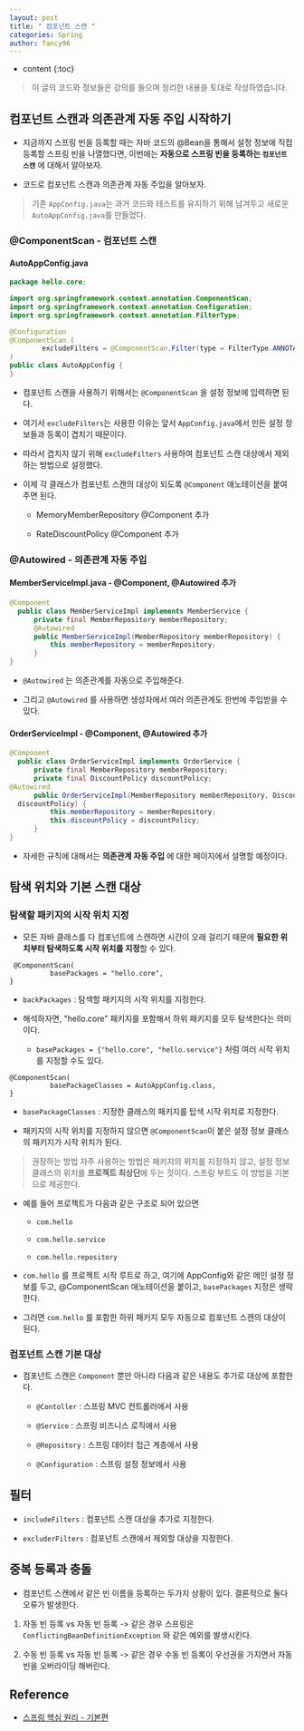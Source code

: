 ```yaml
---
layout: post
title: " 컴포넌트 스캔 "
categories: Spring
author: fancy96
---
```

* content
{:toc}

> 이 글의 코드와 정보들은 강의를 들으며 정리한 내용을 토대로 작성하였습니다.

## 컴포넌트 스캔과 의존관계 자동 주입 시작하기

* 지금까지 스프링 빈을 등록할 때는 자바 코드의 @Bean을 통해서 설정 정보에 직접 등록할 스프링 빈을 나열했다면, 이번에는 **자동으로 스프링 빈을 등록하는 `컴포넌트 스캔`** 에 대해서 알아보자.

* 코드로 컴포넌트 스캔과 의존관계 자동 주입을 알아보자.

> 기존 `AppConfig.java`는 과거 코드와 테스트를 유지하기 위해 남겨두고 새로운 `AutoAppConfig.java`를 만들었다.

### @ComponentScan - 컴포넌트 스캔

#### AutoAppConfig.java

```java
package hello.core;

import org.springframework.context.annotation.ComponentScan;
import org.springframework.context.annotation.Configuration;
import org.springframework.context.annotation.FilterType;

@Configuration
@ComponentScan (
        excludeFilters = @ComponentScan.Filter(type = FilterType.ANNOTATION, classes = Configuration.class)
)
public class AutoAppConfig {
}
```
* 컴포넌트 스캔을 사용하기 위해서는 `@ComponentScan` 을 설정 정보에 입력하면 된다.

* 여기서 `excludeFilters`는 사용한 이유는 앞서 `AppConfig.java`에서 만든 설정 정보들과 등록이 겹치기 때문이다. 

* 따라서 겹치지 않기 위해 `excludeFilters` 사용하여 컴포넌트 스캔 대상에서 제외하는 방법으로 설정했다.

* 이제 각 클래스가 컴포넌트 스캔의 대상이 되도록 `@Component` 애노테이션을 붙여주면 된다.

    * MemoryMemberRepository @Component 추가

    * RateDiscountPolicy @Component 추가

### @Autowired - 의존관계 자동 주입

#### MemberServiceImpl.java - @Component, @Autowired 추가

```java
@Component
  public class MemberServiceImpl implements MemberService {
      private final MemberRepository memberRepository;
      @Autowired
      public MemberServiceImpl(MemberRepository memberRepository) {
          this.memberRepository = memberRepository;
      }
}
```

* `@Autowired` 는 의존관계를 자동으로 주입해준다.

* 그리고 `@Autowired` 를 사용하면 생성자에서 여러 의존관계도 한번에 주입받을 수 있다.

#### OrderServiceImpl - @Component, @Autowired 추가

```java
@Component
  public class OrderServiceImpl implements OrderService {
      private final MemberRepository memberRepository;
      private final DiscountPolicy discountPolicy;
@Autowired
      public OrderServiceImpl(MemberRepository memberRepository, DiscountPolicy
  discountPolicy) {
          this.memberRepository = memberRepository;
          this.discountPolicy = discountPolicy;
      }
}
```

* 자세한 규칙에 대해서는 **의존관계 자동 주입** 에 대한 페이지에서 설명할 예정이다.

## 탐색 위치와 기본 스캔 대상

### 탐색할 패키지의 시작 위치 지정

* 모든 자바 클래스를 다 컴포넌트에 스캔하면 시간이 오래 걸리기 때문에 **필요한 위치부터 탐색하도록 시작 위치를 지정**할 수 있다.

```text
 @ComponentScan(
          basePackages = "hello.core",
}
```

* `backPackages` : 탐색할 패키지의 시작 위치를 지정한다.

* 해석하자면, "hello.core" 패키지를 포함해서 하위 패키지를 모두 탐색한다는 의미이다.

    * `basePackages = {"hello.core", "hello.service"}` 처럼 여러 시작 위치를 지정할 수도 있다.

```text
@ComponentScan(
          basePackageClasses = AutoAppConfig.class,
}
```

* `basePackageClasses` : 지정한 클래스의 패키지를 탑색 시작 위치로 지정한다.

* 패키지의 시작 위치를 지정하지 않으면 `@ComponentScan`이 붙은 설정 정보 클래스의 패키지가 시작 위치가 된다.

> 권장하는 방법
자주 사용하는 방법은 패키지의 위치를 지정하지 않고, 설정 정보 클래스의 위치를 **프로젝트 최상단**에 두는 것이다. 스프링 부트도 이 방법을 기본으로 제공한다.

* 예를 들어 프로젝트가 다음과 같은 구조로 되어 있으면

    * `com.hello`
    
    * `com.hello.service`

    * `com.hello.repository`

* `com.hello` 를 프로젝트 시작 루트로 하고, 여기에 AppConfig와 같은 메인 설정 정보를 두고, @ComponentScan 애노테이션을 붙이고, `basePackages` 지정은 생략한다.

* 그러면 `com.hello` 를 포함한 하위 패키지 모두 자동으로 컴포넌트 스캔의 대상이 된다.

### 컴포넌트 스캔 기본 대상

* 컴포넌트 스캔은 `Component` 뿐만 아니라 다음과 같은 내용도 추가로 대상에 포함한다.

    * `@Contoller` : 스프링 MVC 컨트롤러에서 사용

    * `@Service` : 스프링 비즈니스 로직에서 사용

    * `@Repository` : 스프링 데이터 접근 계층에서 사용

    * `@Configuration` : 스프링 설정 정보에서 사용


## 필터

* `includeFilters` : 컴포넌트 스캔 대상을 추가로 지정한다.

* `excluderFilters` : 컴포넌트 스캔에서 제외할 대상을 지정한다.

## 중복 등록과 충돌

* 컴포넌트 스캔에서 같은 빈 이름을 등록하는 두가지 상황이 있다. 결론적으로 둘다 오류가 발생한다.

1. 자동 빈 등록 vs 자동 빈 등록 -> 같은 경우 스프링은 `ConflictingBeanDefinitionException` 와 같은 예외를 발생시킨다.

2. 수동 빈 등록 vs 자동 빈 등록 -> 같은 경우 수동 빈 등록이 우선권을 가지면서 자동 빈을 오버라이딩 해버린다.

## Reference

* [스프링 핵심 원리 - 기본편](https://www.inflearn.com/course/%EC%8A%A4%ED%94%84%EB%A7%81-%ED%95%B5%EC%8B%AC-%EC%9B%90%EB%A6%AC-%EA%B8%B0%EB%B3%B8%ED%8E%B8/dashboard)
